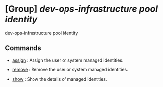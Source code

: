 # [Group] _dev-ops-infrastructure pool identity_

dev-ops-infrastructure pool identity

## Commands

- [assign](/Commands/dev-ops-infrastructure/pool/identity/_assign.md)
: Assign the user or system managed identities.

- [remove](/Commands/dev-ops-infrastructure/pool/identity/_remove.md)
: Remove the user or system managed identities.

- [show](/Commands/dev-ops-infrastructure/pool/identity/_show.md)
: Show the details of managed identities.
